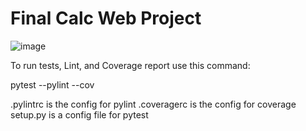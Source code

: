 # Final Calc Web Project
![image](https://user-images.githubusercontent.com/522095/146657036-6d96f3d8-b39f-4c5d-b774-838caab3f174.png)

To run tests, Lint, and Coverage report use this command:

pytest  --pylint --cov

.pylintrc is the config for pylint
.coveragerc is the config for coverage
setup.py is a config file for pytest
